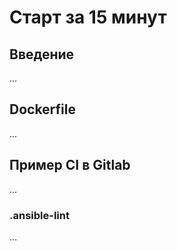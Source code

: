 # Старт за 15 минут


## Введение
...

## Dockerfile
...

## Пример CI в Gitlab
...

### .ansible-lint
...